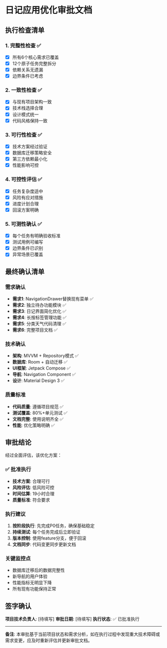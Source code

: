 # 日记应用优化审批文档

## 执行检查清单

### 1. 完整性检查 ✅
- [x] 所有6个核心需求已覆盖
- [x] 12个原子任务完整拆分
- [x] 依赖关系无遗漏
- [x] 边界条件已考虑

### 2. 一致性检查 ✅
- [x] 与现有项目架构一致
- [x] 技术栈选择合理
- [x] 设计模式统一
- [x] 代码风格保持一致

### 3. 可行性检查 ✅
- [x] 技术方案经过验证
- [x] 数据库迁移策略安全
- [x] 第三方依赖最小化
- [x] 性能影响可控

### 4. 可控性评估 ✅
- [x] 任务复杂度适中
- [x] 风险有应对措施
- [x] 进度计划合理
- [x] 回滚方案明确

### 5. 可测性确认 ✅
- [x] 每个任务有明确验收标准
- [x] 测试用例可编写
- [x] 边界条件已识别
- [x] 异常场景已覆盖

## 最终确认清单

### 需求确认
- **需求1**: NavigationDrawer替换现有菜单 ✅
- **需求2**: 独立待办功能模块 ✅
- **需求3**: 日记界面简化优化 ✅
- **需求4**: 长按标签管理功能 ✅
- **需求5**: 分类天气代码清理 ✅
- **需求6**: 完整项目文档 ✅

### 技术确认
- **架构**: MVVM + Repository模式 ✅
- **数据库**: Room + 自动迁移 ✅
- **UI框架**: Jetpack Compose ✅
- **导航**: Navigation Component ✅
- **设计**: Material Design 3 ✅

### 质量标准
- **代码质量**: 遵循项目规范 ✅
- **测试覆盖**: 80%+单元测试 ✅
- **文档完整**: 使用说明齐全 ✅
- **性能**: 优化策略明确 ✅

## 审批结论

经过全面评估，该优化方案：

### ✅ 批准执行
- **技术方案**: 合理可行
- **风险评估**: 低风险可控
- **时间估算**: 19小时合理
- **质量标准**: 符合要求

### 执行建议
1. **按阶段执行**: 先完成P0任务，确保基础稳定
2. **持续测试**: 每个任务完成后立即验证
3. **版本控制**: 使用feature分支，便于回滚
4. **文档同步**: 代码变更同步更新文档

### 关键监控点
- 数据库迁移后的数据完整性
- 新导航的用户体验
- 性能指标无明显下降
- 所有现有功能保持正常

## 签字确认

**项目技术负责人**: [待填写]
**审批日期**: [待填写]
**执行状态**: ✅ 已批准执行

---

**备注**: 本审批基于当前项目状态和需求分析，如在执行过程中发现重大技术障碍或需求变更，应及时重新评估并更新审批文档。